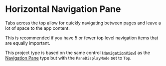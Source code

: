 ﻿# Horizontal Navigation Pane

Tabs across the top allow for quickly navigating between pages and leave a lot of space to the app content.

This is recommended if you have 5 or fewer top level navigation items that are equally important.

This project type is based on the same control ([`NavigationView`](https://docs.microsoft.com/en-us/windows/uwp/design/controls-and-patterns/navigationview)) as the [Navigation Pane](./navigationpane.md) type but with the `PaneDisplayMode` set to `Top`.
